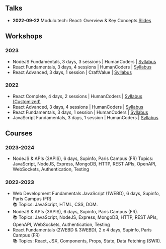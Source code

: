 ## Talks

- **2022-09-22** Modulo.tech: React: Overview & Key Concepts
  [Slides](https://talks-smoky.vercel.app/react-an-overview/?slideIndex=0&stepIndex=0)

## Workshops

### 2023

- NodeJS Fundamentals, 3 days, 3 sessions | HumanCoders | [Syllabus](https://humancoders.com/formations/nodejs)
- React Fundamentals, 3 days, 4 sessions | HumanCoders | [Syllabus](https://humancoders.com/formations/react)
- React Advanced, 3 days, 1 session | CraftValue |
  [Syllabus](https://www.craftvalue.io/formations/react-avance)

### 2022

- React Complete, 4 days, 2 sessions | HumanCoders | [Syllabus (Customized)](https://humancoders.com/formations/react)
- React Advanced, 3 days, 4 sessions | HumanCoders | [Syllabus](https://www.humancoders.com/formations/react-avance)
- React Fundamentals, 3 days, 1 session | HumanCoders | [Syllabus](https://humancoders.com/formations/react)
- JavaScript Fundamentals, 3 days, 1 session | HumanCoders | [Syllabus](https://humancoders.com/formations/javascript)

## Courses

### 2023-2024

- NodeJS & APIs (3APIS), 6 days, Supinfo, Paris Campus (FR)
  Topics: JavaScript, NodeJS, Express, MongoDB, HTTP, REST APIs, OpenAPI, WebSockets, Authentication, Testing

### 2022-2023

- Web Development Fundamentals JavaScript (1WEBD), 6 days, Supinfo, Paris Campus (FR)<br />
  📚 Topics: JavaScript, HTML, CSS, DOM.
- NodeJS & APIs (3APIS), 6 days, Supinfo, Paris Campus (FR).<br />
  📚 Topics: JavaScript, NodeJS, Express, MongoDB, HTTP, REST APIs, OpenAPI, WebSockets, Authentication, Testing
- React Fundamentals (2WEBD & 3WEBD), 2 x 4 days, Supinfo, Paris Campus (FR)<br />
  📚 Topics: React, JSX, Components, Props, State, Data Fetching (SWR).
